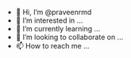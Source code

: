 - 👋 Hi, I’m @praveenrmd
- 👀 I’m interested in ...
- 🌱 I’m currently learning ...
- 💞️ I’m looking to collaborate on ...
- 📫 How to reach me ...

<!---
praveenrmd/praveenrmd is a ✨ special ✨ repository because its `README.md` (this file) appears on your GitHub profile.
You can click the Preview link to take a look at your changes.
--->
